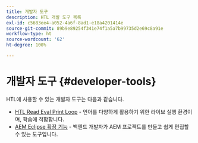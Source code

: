 ```yaml
---
title: 개발자 도구
description: HTL 개발 도구 목록
exl-id: c5683ee4-a052-4a6f-8ad1-e18a4201414e
source-git-commit: 89b9e89254f341e74f1a5a7b99735d2e69c8a91e
workflow-type: ht
source-wordcount: '62'
ht-degree: 100%

---
```


# 개발자 도구 {#developer-tools}

HTL에 사용할 수 있는 개발자 도구는 다음과 같습니다.

* [HTL Read Eval Print Loop](https://github.com/Adobe-Marketing-Cloud/aem-htl-repl) - 언어를 다양하게 활용하기 위한 라이브 실행 환경이며, 학습에 적합합니다.
* [AEM Eclipse 확장 기능](https://experienceleague.adobe.com/docs/experience-manager-cloud-service/implementing/developer-tools/eclipse.html?lang=ko-KR) - 백엔드 개발자가 AEM 프로젝트를 만들고 쉽게 편집할 수 있는 도구입니다.
